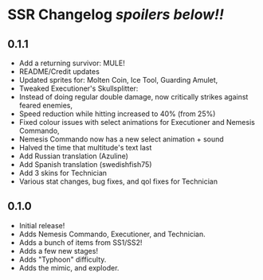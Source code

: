 # SSR Changelog *spoilers below!!*

## 0.1.1
- Add a returning survivor: MULE!
- README/Credit updates
- Updated sprites for: Molten Coin, Ice Tool, Guarding Amulet,
- Tweaked Executioner's Skullsplitter:
- Instead of doing regular double damage, now critically strikes against feared enemies,
- Speed reduction while hitting increased to 40% (from 25%)
- Fixed colour issues with select animations for Executioner and Nemesis Commando,
- Nemesis Commando now has a new select animation + sound
- Halved the time that multitude's text last
- Add Russian translation (Azuline)
- Add Spanish translation (swedishfish75)
- Add 3 skins for Technician
- Various stat changes, bug fixes, and qol fixes for Technician

## 0.1.0
- Initial release!
- Adds Nemesis Commando, Executioner, and Technician.
- Adds a bunch of items from SS1/SS2!
- Adds a few new stages!
- Adds "Typhoon" difficulty.
- Adds the mimic, and exploder.  